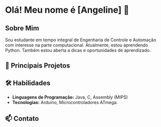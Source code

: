 # Olá! Meu nome é [Angeline] 👋

## Sobre Mim
Sou estudante em tempo integral de Engenharia de Controle e Automação com interesse na parte computacional. Atualmente, estou aprendendo Python. Também estou aberta a dicas e oportunidades de aprendizado.

## 🚀 Principais Projetos
<!-- [Projeto 1](link-para-o-repositorio): Breve descrição do projeto.-->

## 🛠 Habilidades
- **Linguagens de Programação:** Java, C, Assembly (MIPS)
- **Tecnologias:** Arduino, Microcontroladores ATmega.

## 📫 Contato
<!--- **Email:** 
- **LinkedIn:** [Seu LinkedIn](link-para-linkedin)-->
